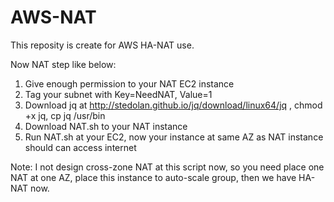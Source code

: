 # AWS-NAT
This reposity is create for AWS HA-NAT use.

Now NAT step like below:
1. Give enough permission to your NAT EC2 instance
2. Tag your subnet with Key=NeedNAT, Value=1
3. Download jq at http://stedolan.github.io/jq/download/linux64/jq , chmod +x jq, cp jq /usr/bin
4. Download NAT.sh to your NAT instance
5. Run NAT.sh at your EC2, now your instance at same AZ as NAT instance should can access internet
 
Note: I not design cross-zone NAT at this script now, so you need place one NAT at one AZ, place this instance to auto-scale group, then we have HA-NAT now.
